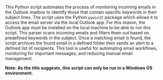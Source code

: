 This Python script automates the process of monitoring incoming emails in the Outlook mailbox to identify those that contain specific keywords in their subject lines. The script uses the Python ```pywin32``` package which allows it to access the email server via the local Outlook app. For this reason, the Outlook app must be installed on the local machine to be able to run this script. This parser scans incoming emails and filters them out based on predefined keywords in the subject. Once a matching email is found, the script archives the found email in a defined folder then sends an alert to a defined list of recipients. This tool is useful for automating email workflows, monitoring for important messages, and reducing manual email management.

**Note: As the title suggests, this script can only be run in a Windows OS environment.**
